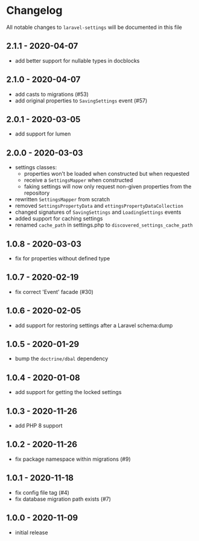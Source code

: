 # Changelog

All notable changes to `laravel-settings` will be documented in this file

## 2.1.1 - 2020-04-07

- add better support for nullable types in docblocks

## 2.1.0 - 2020-04-07

- add casts to migrations (#53)
- add original properties to `SavingSettings` event (#57)

## 2.0.1 - 2020-03-05

- add support for lumen

## 2.0.0 - 2020-03-03

- settings classes:
    - properties won't be loaded when constructed but when requested
    - receive a `SettingsMapper` when constructed
    - faking settings will now only request non-given properties from the repository
- rewritten `SettingsMapper` from scratch
- removed `SettingsPropertyData` and `ettingsPropertyDataCollection`
- changed signatures of `SavingSettings` and `LoadingSettings` events
- added support for caching settings
- renamed `cache_path` in settings.php to `discovered_settings_cache_path`

## 1.0.8 - 2020-03-03

- fix for properties without defined type

## 1.0.7 - 2020-02-19

- fix correct 'Event' facade (#30)

## 1.0.6 - 2020-02-05

- add support for restoring settings after a Laravel schema:dump

## 1.0.5 - 2020-01-29

- bump the `doctrine/dbal` dependency

## 1.0.4 - 2020-01-08

- add support for getting the locked settings

## 1.0.3 - 2020-11-26

- add PHP 8 support

## 1.0.2 - 2020-11-26

- fix package namespace within migrations (#9)

## 1.0.1 - 2020-11-18

- fix config file tag (#4)
- fix database migration path exists (#7)

## 1.0.0 - 2020-11-09

- initial release
